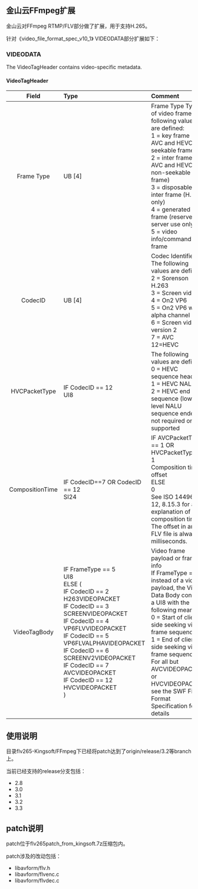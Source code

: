 ## 金山云FFmpeg扩展

金山云对FFmpeg RTMP/FLV部分做了扩展，用于支持H.265。

针对《video_file_format_spec_v10_1》 VIDEODATA部分扩展如下：

### VIDEODATA
The VideoTagHeader contains video-specific metadata.
#### VideoTagHeader
| Field |Type |	Comment|
| :---: | :---| :---|
|Frame Type|UB [4]|Frame Type Type of video frame. The following values are defined: <br>1 = key frame (for AVC and HEVC, a seekable frame)<br>2 = inter frame (for AVC and HEVC, a non-seekable frame)<br>3 = disposable inter frame (H.263 only)<br>4 = generated key frame (reserved for server use only)<br>5 = video info/command frame|
|CodecID|UB [4]|Codec Identifier. The following values are defined:<br>2 = Sorenson H.263<br>3 = Screen video<br>4 = On2 VP6<br>5 = On2 VP6 with alpha channel<br>6 = Screen video version 2<br>7 = AVC<br>12=HEVC|
|HVCPacketType|	IF CodecID == 12<br> UI8|	The following values are defined:<br>0 = HEVC sequence header<br>1 = HEVC NALU<br>2 = HEVC end of sequence (lower level NALU sequence ender is not required or supported|
|CompositionTime|	IF CodecID==7 OR CodecID == 12 <br>SI24	|IF AVCPacketType == 1 OR HVCPacketType == 1<br>Composition time offset<br>ELSE<br>0<br>See ISO 14496-12, 8.15.3 for an explanation of composition times. The offset in an FLV file is always in milliseconds.|
|VideoTagBody	|IF FrameType == 5<br>  UI8<br>ELSE (<br>IF CodecID == 2<br>H263VIDEOPACKET<br>IF CodecID == 3<br>SCREENVIDEOPACKET<br>IF CodecID == 4<br>VP6FLVVIDEOPACKET<br>IF CodecID == 5<br>VP6FLVALPHAVIDEOPACKET<br>IF CodecID == 6<br>SCREENV2VIDEOPACKET<br>IF CodecID == 7 <br>AVCVIDEOPACKET<br>IF CodecID == 12 <br>HVCVIDEOPACKET<br>)|Video frame payload or frame info<br>If FrameType == 5, instead of a video payload, the Video Data Body contains a UI8 with the following meaning:<br>0 = Start of client-side seeking video frame sequence<br>1 = End of client-side seeking video frame sequence<br>For all but AVCVIDEOPACKET or HVCVIDEOPACKET, see the SWF File<br>Format Specification for details|

## 使用说明
目录flv265-Kingsoft/FFmpeg下已经将patch达到了origin/release/3.2等branch上。

当前已经支持的release分支包括：
* 2.8
* 3.0
* 3.1
* 3.2
* 3.3

## patch说明
patch位于flv265patch_from_kingsoft.7z压缩包内。


patch涉及的改动包括：
* libavform/flv.h
* libavform/flvenc.c
* libavform/flvdec.c
